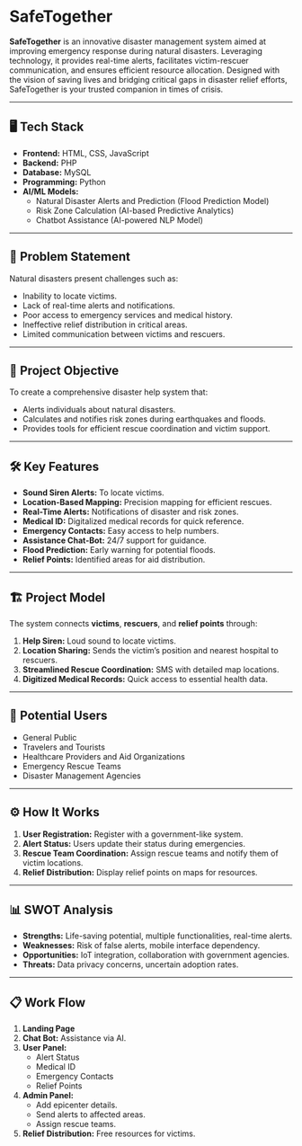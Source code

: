 # SafeTogether

**SafeTogether** is an innovative disaster management system aimed at improving emergency response during natural disasters. Leveraging technology, it provides real-time alerts, facilitates victim-rescuer communication, and ensures efficient resource allocation. Designed with the vision of saving lives and bridging critical gaps in disaster relief efforts, SafeTogether is your trusted companion in times of crisis.

---

## 🖥️ **Tech Stack**
- **Frontend:** HTML, CSS, JavaScript  
- **Backend:** PHP  
- **Database:** MySQL  
- **Programming:** Python  
- **AI/ML Models:**  
  - Natural Disaster Alerts and Prediction (Flood Prediction Model)  
  - Risk Zone Calculation (AI-based Predictive Analytics)  
  - Chatbot Assistance (AI-powered NLP Model)

---

## 🚨 **Problem Statement**
Natural disasters present challenges such as:
- Inability to locate victims.
- Lack of real-time alerts and notifications.
- Poor access to emergency services and medical history.
- Ineffective relief distribution in critical areas.
- Limited communication between victims and rescuers.

---

## 🎯 **Project Objective**
To create a comprehensive disaster help system that:
- Alerts individuals about natural disasters.
- Calculates and notifies risk zones during earthquakes and floods.
- Provides tools for efficient rescue coordination and victim support.

---

## 🛠️ **Key Features**
- **Sound Siren Alerts:** To locate victims.
- **Location-Based Mapping:** Precision mapping for efficient rescues.
- **Real-Time Alerts:** Notifications of disaster and risk zones.
- **Medical ID:** Digitalized medical records for quick reference.
- **Emergency Contacts:** Easy access to help numbers.
- **Assistance Chat-Bot:** 24/7 support for guidance.
- **Flood Prediction:** Early warning for potential floods.
- **Relief Points:** Identified areas for aid distribution.



---

## 🏗️ **Project Model**
The system connects **victims**, **rescuers**, and **relief points** through:
1. **Help Siren:** Loud sound to locate victims.
2. **Location Sharing:** Sends the victim’s position and nearest hospital to rescuers.
3. **Streamlined Rescue Coordination:** SMS with detailed map locations.
4. **Digitized Medical Records:** Quick access to essential health data.

---

## 👥 **Potential Users**
- General Public
- Travelers and Tourists
- Healthcare Providers and Aid Organizations
- Emergency Rescue Teams
- Disaster Management Agencies

---

## ⚙️ **How It Works**
1. **User Registration:** Register with a government-like system.
2. **Alert Status:** Users update their status during emergencies.
3. **Rescue Team Coordination:** Assign rescue teams and notify them of victim locations.
4. **Relief Distribution:** Display relief points on maps for resources.

---

## 📊 **SWOT Analysis**
- **Strengths:** Life-saving potential, multiple functionalities, real-time alerts.
- **Weaknesses:** Risk of false alerts, mobile interface dependency.
- **Opportunities:** IoT integration, collaboration with government agencies.
- **Threats:** Data privacy concerns, uncertain adoption rates.

---





## 📋 **Work Flow**
1. **Landing Page**
2. **Chat Bot:** Assistance via AI.
3. **User Panel:**
   - Alert Status
   - Medical ID
   - Emergency Contacts
   - Relief Points
4. **Admin Panel:**
   - Add epicenter details.  
   - Send alerts to affected areas.
   - Assign rescue teams.
5. **Relief Distribution:** Free resources for victims.
